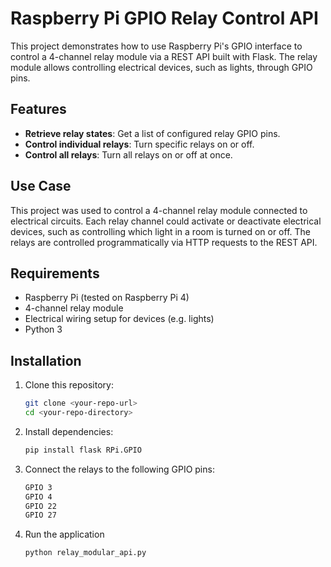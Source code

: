 # Raspberry Pi GPIO Relay Control API

This project demonstrates how to use Raspberry Pi's GPIO interface to control a 4-channel relay module via a REST API built with Flask. The relay module allows controlling electrical devices, such as lights, through GPIO pins.

## Features
- **Retrieve relay states**: Get a list of configured relay GPIO pins.
- **Control individual relays**: Turn specific relays on or off.
- **Control all relays**: Turn all relays on or off at once.

## Use Case
This project was used to control a 4-channel relay module connected to electrical circuits. Each relay channel could activate or deactivate electrical devices, such as controlling which light in a room is turned on or off. The relays are controlled programmatically via HTTP requests to the REST API.

## Requirements
- Raspberry Pi (tested on Raspberry Pi 4)
- 4-channel relay module
- Electrical wiring setup for devices (e.g. lights)
- Python 3

## Installation
1. Clone this repository:
   ```bash
   git clone <your-repo-url>
   cd <your-repo-directory>
   ```

2. Install dependencies:
    ```bash
    pip install flask RPi.GPIO
    ```

3. Connect the relays to the following GPIO pins:
    ```bash
    GPIO 3
    GPIO 4
    GPIO 22
    GPIO 27
    ```

4. Run the application
    ```bash
    python relay_modular_api.py
    ```
